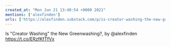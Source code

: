 ```yaml
---
created_at: "Mon Jun 21 13:40:54 +0000 2021"
mentions: ['alexfinden']
urls: ['https://alexfinden.substack.com/p/is-creator-washing-the-new-greenwashing?r=evblp&utm_campaign=post&utm_medium=web&utm_source=twitter']
---
```


Is "Creator Washing" the New Greenwashing?, by @alexfinden https://t.co/ERzfKfTfVx